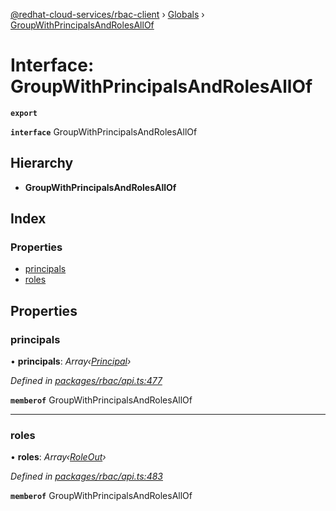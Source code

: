 [@redhat-cloud-services/rbac-client](../README.md) › [Globals](../globals.md) › [GroupWithPrincipalsAndRolesAllOf](groupwithprincipalsandrolesallof.md)

# Interface: GroupWithPrincipalsAndRolesAllOf

**`export`** 

**`interface`** GroupWithPrincipalsAndRolesAllOf

## Hierarchy

* **GroupWithPrincipalsAndRolesAllOf**

## Index

### Properties

* [principals](groupwithprincipalsandrolesallof.md#principals)
* [roles](groupwithprincipalsandrolesallof.md#roles)

## Properties

###  principals

• **principals**: *Array‹[Principal](principal.md)›*

*Defined in [packages/rbac/api.ts:477](https://github.com/RedHatInsights/javascript-clients/blob/master/packages/rbac/api.ts#L477)*

**`memberof`** GroupWithPrincipalsAndRolesAllOf

___

###  roles

• **roles**: *Array‹[RoleOut](roleout.md)›*

*Defined in [packages/rbac/api.ts:483](https://github.com/RedHatInsights/javascript-clients/blob/master/packages/rbac/api.ts#L483)*

**`memberof`** GroupWithPrincipalsAndRolesAllOf
